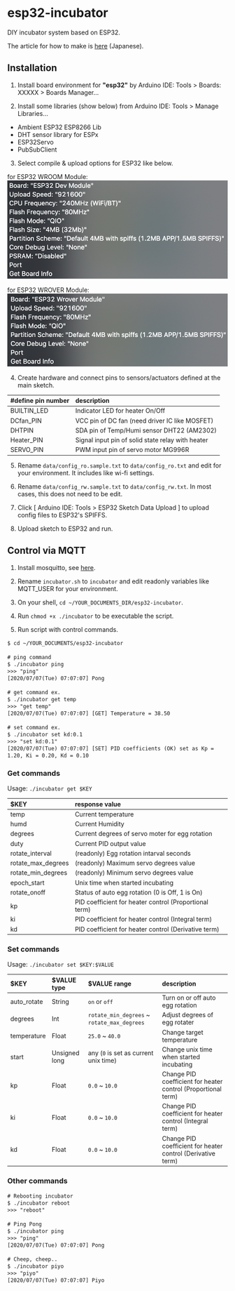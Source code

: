 # esp32-incubator

DIY incubator system based on ESP32.

The article for how to make is [here](https://xor.hateblo.jp/entry/20200630/1593507600) (Japanese).

## Installation

1. Install board environment for **"esp32"** by Arduino IDE: Tools > Boards: XXXXX > Boards Manager...

2. Install some libraries (show below) from Arduino IDE: Tools > Manage Libraries...  
  - Ambient ESP32 ESP8266 Lib
  - DHT sensor library for ESPx
  - ESP32Servo
  - PubSubClient

3. Select compile & upload options for ESP32 like below.

  for ESP32 WROOM Module:
  ![esp32dev](resources/dev-conf.png)
  
  for ESP32 WROVER Module:
  ![esp32wrover](resources/wrover-conf.png)
  
4. Create hardware and connect pins to sensors/actuators defined at the main sketch.

  | #define pin number | description |
  |:--|:--|
  | BUILTIN_LED | Indicator LED for heater On/Off |
  | DCfan_PIN | VCC pin of DC fan (need driver IC like MOSFET) |
  | DHTPIN | SDA pin of Temp/Humi sensor DHT22 (AM2302) |
  | Heater_PIN | Signal input pin of solid state relay with heater |
  | SERVO_PIN | PWM input pin of servo motor MG996R |

5. Rename `data/config_ro.sample.txt` to `data/config_ro.txt` and edit for your environment. It includes like wi-fi settings.

6. Rename `data/config_rw.sample.txt` to `data/config_rw.txt`. In most cases, this does not need to be edit.

7. Click [ Arduino IDE: Tools > ESP32 Sketch Data Upload ] to upload config files to ESP32's SPIFFS.

8. Upload sketch to ESP32 and run.

## Control via MQTT

1. Install mosquitto, see [here](https://mosquitto.org/download/).

2. Rename `incubator.sh` to `incubator` and edit readonly variables like MQTT_USER for your environment.

3. On your shell, `cd ~/YOUR_DOCUMENTS_DIR/esp32-incubator`.

4. Run `chmod +x ./incubator` to be executable the script.

5. Run script with control commands.  
  
  ```
  $ cd ~/YOUR_DOCUMENTS/esp32-incubator
  
  # ping command
  $ ./incubator ping
  >>> "ping"
  [2020/07/07(Tue) 07:07:07] Pong
  
  # get command ex.
  $ ./incubator get temp
  >>> "get temp"
  [2020/07/07(Tue) 07:07:07] [GET] Temperature = 38.50
  
  # set command ex.
  $ ./incubator set kd:0.1
  >>> "set kd:0.1"
  [2020/07/07(Tue) 07:07:07] [SET] PID coefficients (OK) set as Kp = 1.20, Ki = 0.20, Kd = 0.10
  ```

### Get commands

Usage: `./incubator get $KEY`

| \$KEY | response value |
|:--|:--|
| temp | Current temperature |
| humd | Current Humidity |
| degrees | Current degrees of servo moter for egg rotation |
| duty | Current PID output value |
| rotate\_interval | (readonly) Egg rotation intarval seconds |
| rotate\_max\_degrees | (readonly) Maximum servo degrees value |
| rotate\_min\_degrees | (readonly) Minimum servo degrees value |
| epoch\_start | Unix time when started incubating |
| rotate_onoff | Status of auto egg rotation (0 is Off, 1 is On) |
| kp | PID coefficient for heater control (Proportional term) |
| ki | PID coefficient for heater control (Integral term) |
| kd | PID coefficient for heater control (Derivative term) |

### Set commands

Usage: `./incubator set $KEY:$VALUE`

| \$KEY | \$VALUE type | \$VALUE range | description |
|:--|:--|:--|:--|
| auto_rotate | String | `on` or `off` | Turn on or off auto egg rotation |
| degrees| Int | `rotate_min_degrees` ~ `rotate_max_degrees` | Adjust degrees of egg rotater |
| temperature | Float | `25.0` ~ `40.0` | Change target temperature |
| start | Unsigned long | any (`0` is set as current unix time) | Change unix time when started incubating |
| kp | Float | `0.0` ~ `10.0` | Change PID coefficient for heater control (Proportional term) |
| ki | Float | `0.0` ~ `10.0` | Change PID coefficient for heater control (Integral term) |
| kd | Float | `0.0` ~ `10.0` | Change PID coefficient for heater control (Derivative term) |

### Other commands

```
# Rebooting incubator
$ ./incubator reboot
>>> "reboot"

# Ping Pong
$ ./incubator ping
>>> "ping"
[2020/07/07(Tue) 07:07:07] Pong

# Cheep, cheep..
$ ./incubator piyo
>>> "piyo"
[2020/07/07(Tue) 07:07:07] Piyo
```
